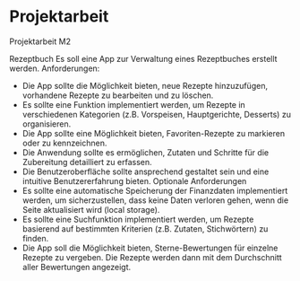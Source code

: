 # Projektarbeit
Projektarbeit M2

Rezeptbuch
Es soll eine App zur Verwaltung eines Rezeptbuches erstellt werden.
Anforderungen:
- Die App sollte die Möglichkeit bieten, neue Rezepte hinzuzufügen, vorhandene
Rezepte zu bearbeiten und zu löschen.
- Es sollte eine Funktion implementiert werden, um Rezepte in verschiedenen
Kategorien (z.B. Vorspeisen, Hauptgerichte, Desserts) zu organisieren.
- Die App sollte eine Möglichkeit bieten, Favoriten-Rezepte zu markieren oder zu
kennzeichnen.
- Die Anwendung sollte es ermöglichen, Zutaten und Schritte für die Zubereitung
detailliert zu erfassen.
- Die Benutzeroberfläche sollte ansprechend gestaltet sein und eine intuitive
Benutzererfahrung bieten.
Optionale Anforderungen
- Es sollte eine automatische Speicherung der Finanzdaten implementiert werden, um
sicherzustellen, dass keine Daten verloren gehen, wenn die Seite aktualisiert wird
(local storage).
- Es sollte eine Suchfunktion implementiert werden, um Rezepte basierend auf
bestimmten Kriterien (z.B. Zutaten, Stichwörtern) zu finden.
- Die App soll die Möglichkeit bieten, Sterne-Bewertungen für einzelne Rezepte zu
vergeben. Die Rezepte werden dann mit dem Durchschnitt aller Bewertungen
angezeigt.
